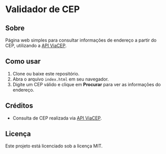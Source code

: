 # Validador de CEP

## Sobre

Página web simples para consultar informações de endereço a partir do CEP, utilizando a [API ViaCEP](https://viacep.com.br/).

## Como usar

1. Clone ou baixe este repositório.
2. Abra o arquivo `index.html` em seu navegador.
3. Digite um CEP válido e clique em **Procurar** para ver as informações do endereço.

## Créditos

- Consulta de CEP realizada via [API ViaCEP](https://viacep.com.br/).

## Licença

Este projeto está licenciado sob a licença MIT.
